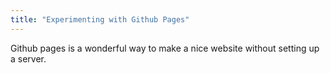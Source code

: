 ```yaml
---
title: "Experimenting with Github Pages"
---
```


Github pages is a wonderful way to make a nice website without setting up a server.
